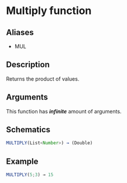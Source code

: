 # Multiply function

## Aliases

- MUL

## Description

Returns the product of values.

## Arguments

This function has **_infinite_** amount of arguments.

## Schematics

```js
MULTIPLY(List<Number>) → (Double)
```

## Example

```js
MULTIPLY(5;3) → 15
```
